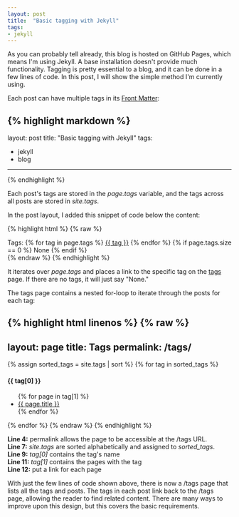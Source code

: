 ```yaml
---
layout: post
title:  "Basic tagging with Jekyll"
tags:
- jekyll
---
```

As you can probably tell already, this blog is hosted on GitHub Pages, which means I'm using Jekyll. A base installation
doesn't provide much functionality. Tagging is pretty essential to a blog, and it can be done in a few lines of code. In this post, I will show the simple method I'm currently using.

Each post can have multiple tags in its [Front Matter][frontmatter]:

{% highlight markdown %}
---
layout: post
title:  "Basic tagging with Jekyll"
tags:
- jekyll
- blog
---
{% endhighlight %}

Each post's tags are stored in the <i>page.tags</i> variable, and the tags across all posts are stored in <i>site.tags</i>.

In the post layout, I added this snippet of code below the content:

{% highlight html %}
{% raw %}
<div class="tags">
  Tags:
  {% for tag in page.tags %}
    <a href="/tags/#{{ tag }}">{{ tag }}</a>
  {% endfor %}
  {% if page.tags.size == 0 %}
    None
  {% endif %}
</div>
{% endraw %}
{% endhighlight %}

It iterates over <i>page.tags</i> and places a link to the specific tag on the [tags][tags] page.
If there are no tags, it will just say "None."

The tags page contains a nested for-loop to iterate through the posts for each tag:

{% highlight html linenos %}
{% raw %}
---
layout: page
title: Tags
permalink: /tags/
---

{% assign sorted_tags = site.tags | sort %}
{% for tag in sorted_tags %}
  <h4 id="{{ tag[0] }}"><b>{{ tag[0] }}</b></h4>
  <ul>
  {% for page in tag[1] %}
    <li><a href="{{ page.url }}">{{ page.title }}</a></li>
  {% endfor %}
  </ul>
{% endfor %}
{% endraw %}
{% endhighlight %}

<b>Line 4:</b> permalink allows the page to be accessible at the /tags URL.<br/>
<b>Line 7:</b> <i>site.tags</i> are sorted alphabetically and assigned to <i>sorted_tags</i>.<br/>
<b>Line 9:</b> <i>tag[0]</i> contains the tag's name<br/>
<b>Line 11:</b> <i>tag[1]</i> contains the pages with the tag<br/>
<b>Line 12:</b> put a link for each page

With just the few lines of code shown above, there is now a /tags page that lists all the tags and posts.
The tags in each post link back to the /tags page, allowing the reader to find related content.
There are many ways to improve upon this design, but this covers the basic requirements.

[frontmatter]: https://jekyllrb.com/docs/frontmatter/
[tags]: /tags

